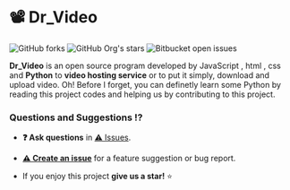 #  📽️ Dr_Video

![GitHub forks](https://img.shields.io/github/forks/drit-group/Dr_Video?color=%23)
![GitHub Org's stars](https://img.shields.io/github/stars/drit-group/Dr_Video)
![Bitbucket open issues](https://img.shields.io/bitbucket/issues-raw/drit-group/Dr_Video)



**Dr_Video** is an open source program developed by JavaScript , html , css and __Python__ to __video hosting service__ or to put it simply, download and upload video. Oh! Before I forget, you can definetly learn some Python by reading this project codes and helping us by contributing to this project.

### Questions and Suggestions ⁉

* **❓ Ask questions** in [⚠️ Issues](https://github.com/drit-group/Dr_Video/issues).

* [**⚠️ Create an issue**](https://github.com/drit-group/Dr_Video/issues) for a feature suggestion or bug report.

* If you enjoy this project **give us a star!** ⭐